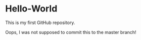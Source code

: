 # Hello-World
This is my first GitHub repository.

Oops, I was not supposed to commit this to the master branch!
